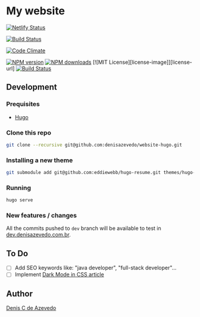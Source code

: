 # My website

<!-- badges: start -->
[![Netlify Status](https://api.netlify.com/api/v1/badges/c25d0d8f-6fa8-4201-a38d-4007d68d0bfd/deploy-status)](https://app.netlify.com/sites/denisazevedo/deploys)

<!-- [![Netlify Status](https://img.shields.io/endpoint.svg?url=https%3A%2F%2Fdeveloper.oswaldlabs.com%2Fnetlify-status%2F09eae66b-2119-45c4-9672-dfbd388f1d20)](https://app.netlify.com/sites/denisazevedo/deploys) -->

<!-- TODO Test -->
[![Build Status](https://travis-ci.org/devcows/hugo-universal-theme.svg?branch=master)](https://travis-ci.org/devcows/hugo-universal-theme)

<!-- TODO Test -->
[![Code Climate](https://codeclimate.com/github/devcows/hugo-universal-theme/badges/gpa.svg)](https://codeclimate.com/github/devcows/hugo-universal-theme)

<!-- TODO Test -->
[![NPM version][npm-version-image]][npm-url] [![NPM downloads][npm-downloads-image]][npm-url] [![MIT License][license-image]][license-url] [![Build Status][travis-image]][travis-url]

<!-- badges: end -->

<!-- TODO Test -->
[npm-url]: https://npmjs.org/package/moment
[npm-version-image]: http://img.shields.io/npm/v/moment.svg?style=flat
[npm-downloads-image]: http://img.shields.io/npm/dm/moment.svg?style=flat

[travis-url]: http://travis-ci.org/moment/moment
[travis-image]: http://img.shields.io/travis/moment/moment/develop.svg?style=flat


## Development

### Prequisites

- [Hugo](https://gohugo.io/)

### Clone this repo

```sh
git clone --recursive git@github.com:denisazevedo/website-hugo.git
```

### Installing a new theme

```sh
git submodule add git@github.com:eddiewebb/hugo-resume.git themes/hugo-resume
```

### Running

```sh
hugo serve
```

### New features / changes

All the commits pushed to `dev` branch will be available to test in [dev.denisazevedo.com.br](http://dev.denisazevedo.com.br).

## To Do

- [ ] Add SEO keywords like: "java developer", "full-stack developer"...
- [ ] Implement [Dark Mode in CSS article](https://css-tricks.com/dark-modes-with-css/)

## Author

[Denis C de Azevedo](https://www.denisazevedo.com.br)
